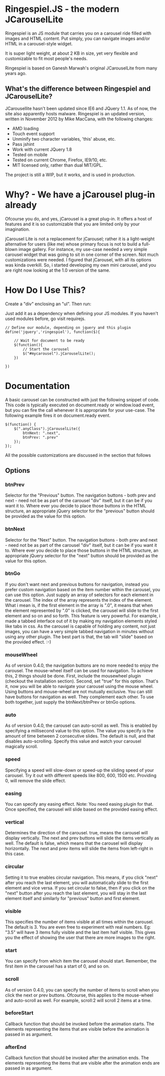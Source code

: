 # Ringespiel.JS - the modern JCarouselLite

Ringespiel is an JS module that carries you on a carousel ride filled with images and HTML content. Put simply, you can navigate images and/or HTML in a carousel-style widget. 

It is super light weight, at about 2 KB in size, yet very flexible and customizable to fit most people's needs.

Ringespiel is based on Ganesh Marwah's original JCarouselLite from many years ago.

## What's the difference between Ringespiel and JCarouselLite?

JCarousellite hasn't been updated since IE6 and JQuery 1.1. As of now, the site also apparently hosts malware. Ringespiel is an updated version, written in November 2012 by Mike MacCana, with the following changes:

 - AMD loading
 - Touch event support
 - Unminify two character variables, 'this' abuse, etc.
 - Pass jshint
 - Work with current JQuery 1.8
 - Tested on mobile
 - Tested on current Chrome, Firefox, IE9/10, etc.
 - MIT licensed only, rather than dual MIT/GPL.

The project is still a WIP, but it works, and is used in production. 

# Why? - We have a jCarousel plug-in already

Ofcourse you do, and yes, jCarousel is a great plug-in. It offers a host of features and it is so customizable that you are limited only by your imagination.

jCarousel Lite is not a replacement for jCarousel; rather it is a light-weight alternative for users (like me) whose primary focus is not to build a full-blown image gallery. For instance, my use-case needed a very simple carousel widget that was going to sit in one corner of the screen. Not much customizations were needed. I figured that jCarousel, with all its options was kinda overkill. So, i started developing my own mini carousel, and you are right now looking at the 1.0 version of the same.

# How Do I Use This?

Create a "div" enclosing an "ul". Then run:

Just add it as a dependency when defining your JS modules. If you haven't used modules before, go visit requirejs. 

	// Define our module, depending on jquery and this plugin
	define('jquery','ringespiel'), function($){

		// Wait for document to be ready
		$(function(){
			// Start the carousel
			$("#mycarousel").jCarouselLite();
		})
		
	})

# Documentation

A basic carousel can be constructed with just the following snippet of code. This code is typically executed on document.ready or window.load event, but you can fire the call whenever it is appropriate for your use-case. The following example fires it on document.ready event.

	$(function() {
	    $(".anyClass").jCarouselLite({
	        btnNext: ".next",
	        btnPrev: ".prev"
	    });
	});
    
All the possible customizations are discussed in the section that follows

## Options

### btnPrev

Selector for the "Previous" button. The navigation buttons - both prev and next - need not be as part of the carousel "div" itself, but it can be if you want it to. Where ever you decide to place those buttons in the HTML structure, an appropriate jQuery selector for the "previous" button should be provided as the value for this option.

### btnNext

Selector for the "Next" button. The navigation buttons - both prev and next - need not be as part of the carousel "div" itself, but it can be if you want it to. Where ever you decide to place those buttons in the HTML structure, an appropriate jQuery selector for the "next" button should be provided as the value for this option.

### btnGo

If you don't want next and previous buttons for navigation, instead you prefer custom navigation based on the item number within the carousel, you can use this option. Just supply an array of selectors for each element in the carousel. The index of the array represents the index of the element. What i mean is, if the first element in the array is ".0", it means that when the element represented by ".0" is clicked, the carousel will slide to the first element and so on and so forth. This feature is very powerful. For example, i made a tabbed interface out of it by making my navigation elements styled like tabs in css. As the carousel is capable of holding any content, not just images, you can have a very simple tabbed navigation in minutes without using any other plugin. The best part is that, the tab will "slide" based on the provided effect. :-)

### mouseWheel

As of version 0.4.0, the navigation buttons are no more needed to enjoy the carousel. The mouse-wheel itself can be used for navigation. To achieve this, 2 things should be done. First, include the mousewheel plugin (checkout the installation section). Second, set "true" for this option. That's it, now you will be able to navigate your carousel using the mouse wheel. Using buttons and mouse-wheel are not mutually exclusive. You can still have buttons for navigation as well. They complement each other. To use both together, just supply the btnNext/btnPrev or btnGo options.

### auto

As of version 0.4.0, the carousel can auto-scroll as well. This is enabled by specifying a millisecond value to this option. The value you specify is the amount of time between 2 consecutive slides. The default is null, and that disables auto-scrolling. Specify this value and watch your carousel magically scroll.

### speed

Specifying a speed will slow-down or speed-up the sliding speed of your carousel. Try it out with different speeds like 800, 600, 1500 etc. Providing 0, will remove the slide effect.

### easing

You can specify any easing effect. Note: You need easing plugin for that. Once specified, the carousel will slide based on the provided easing effect.

### vertical

Determines the direction of the carousel. true, means the carousel will display vertically. The next and prev buttons will slide the items vertically as well. The default is false, which means that the carousel will display horizontally. The next and prev items will slide the items from left-right in this case.

### circular

Setting it to true enables circular navigation. This means, if you click "next" after you reach the last element, you will automatically slide to the first element and vice versa. If you set circular to false, then if you click on the "next" button after you reach the last element, you will stay in the last element itself and similarly for "previous" button and first element.

### visible

This specifies the number of items visible at all times within the carousel. The default is 3. You are even free to experiment with real numbers. Eg: "3.5" will have 3 items fully visible and the last item half visible. This gives you the effect of showing the user that there are more images to the right.

### start

You can specify from which item the carousel should start. Remember, the first item in the carousel has a start of 0, and so on.

### scroll

As of version 0.4.0, you can specify the number of items to scroll when you click the next or prev buttons. Ofcourse, this applies to the mouse-wheel and auto-scroll as well. For example, scroll:2 will scroll 2 items at a time.

### beforeStart

Callback function that should be invoked before the animation starts. The elements representing the items that are visible before the animation is passed in as argument.

### afterEnd

Callback function that should be invoked after the animation ends. The elements representing the items that are visible after the animation ends are passed in as argument.